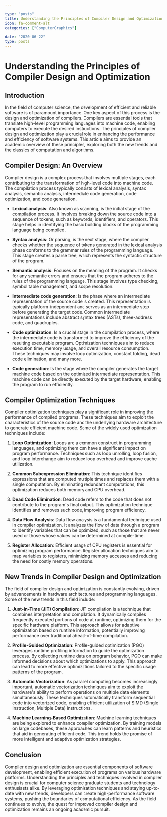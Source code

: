```yaml
---

type: "posts"
title: Understanding the Principles of Compiler Design and Optimization
icon: fa-comment-alt
categories: ["ComputerGraphics"]

date: "2020-06-22"
type: posts
---
```





# Understanding the Principles of Compiler Design and Optimization

## Introduction

In the field of computer science, the development of efficient and reliable software is of paramount importance. One key aspect of this process is the design and optimization of compilers. Compilers are essential tools that translate high-level programming languages into machine code, enabling computers to execute the desired instructions. The principles of compiler design and optimization play a crucial role in enhancing the performance and efficiency of software systems. This article aims to provide an academic overview of these principles, exploring both the new trends and the classics of computation and algorithms.

## Compiler Design: An Overview

Compiler design is a complex process that involves multiple stages, each contributing to the transformation of high-level code into machine code. The compilation process typically consists of lexical analysis, syntax analysis, semantic analysis, intermediate code generation, code optimization, and code generation.

- **Lexical analysis**: Also known as scanning, is the initial stage of the compilation process. It involves breaking down the source code into a sequence of tokens, such as keywords, identifiers, and operators. This stage helps in identifying the basic building blocks of the programming language being compiled.

- **Syntax analysis**: Or parsing, is the next stage, where the compiler checks whether the sequence of tokens generated in the lexical analysis phase conforms to the grammar rules of the programming language. This stage creates a parse tree, which represents the syntactic structure of the program.

- **Semantic analysis**: Focuses on the meaning of the program. It checks for any semantic errors and ensures that the program adheres to the rules of the programming language. This stage involves type checking, symbol table management, and scope resolution.

- **Intermediate code generation**: Is the phase where an intermediate representation of the source code is created. This representation is typically platform-independent and serves as an intermediate step before generating the target code. Common intermediate representations include abstract syntax trees (ASTs), three-address code, and quadruples.

- **Code optimization**: Is a crucial stage in the compilation process, where the intermediate code is transformed to improve the efficiency of the resulting executable program. Optimization techniques aim to reduce execution time, memory usage, and overall resource consumption. These techniques may involve loop optimization, constant folding, dead code elimination, and many more.

- **Code generation**: Is the stage where the compiler generates the target machine code based on the optimized intermediate representation. This machine code can be directly executed by the target hardware, enabling the program to run efficiently.

## Compiler Optimization Techniques

Compiler optimization techniques play a significant role in improving the performance of compiled programs. These techniques aim to exploit the characteristics of the source code and the underlying hardware architecture to generate efficient machine code. Some of the widely used optimization techniques include:

1. **Loop Optimization**: Loops are a common construct in programming languages, and optimizing them can have a significant impact on program performance. Techniques such as loop unrolling, loop fusion, and loop interchange aim to reduce loop overhead and improve cache utilization.

2. **Common Subexpression Elimination**: This technique identifies expressions that are computed multiple times and replaces them with a single computation. By eliminating redundant computations, this optimization reduces both memory and CPU overhead.

3. **Dead Code Elimination**: Dead code refers to the code that does not contribute to the program's final output. This optimization technique identifies and removes such code, improving program efficiency.

4. **Data Flow Analysis**: Data flow analysis is a fundamental technique used in compiler optimization. It analyzes the flow of data through a program to identify variables that can be optimized, such as those that are never used or those whose values can be determined at compile-time.

5. **Register Allocation**: Efficient usage of CPU registers is essential for optimizing program performance. Register allocation techniques aim to map variables to registers, minimizing memory accesses and reducing the need for costly memory operations.

## New Trends in Compiler Design and Optimization

The field of compiler design and optimization is constantly evolving, driven by advancements in hardware architectures and programming languages. Some of the new trends in this field include:

1. **Just-in-Time (JIT) Compilation**: JIT compilation is a technique that combines interpretation and compilation. It dynamically compiles frequently executed portions of code at runtime, optimizing them for the specific hardware platform. This approach allows for adaptive optimization based on runtime information, potentially improving performance over traditional ahead-of-time compilation.

2. **Profile-Guided Optimization**: Profile-guided optimization (PGO) leverages runtime profiling information to guide the optimization process. By collecting runtime data on program behavior, PGO can make informed decisions about which optimizations to apply. This approach can lead to more effective optimizations tailored to the specific usage patterns of the program.

3. **Automatic Vectorization**: As parallel computing becomes increasingly important, automatic vectorization techniques aim to exploit the hardware's ability to perform operations on multiple data elements simultaneously. These techniques automatically transform sequential code into vectorized code, enabling efficient utilization of SIMD (Single Instruction, Multiple Data) instructions.

4. **Machine Learning-Based Optimization**: Machine learning techniques are being explored to enhance compiler optimization. By training models on large codebases, these approaches can learn patterns and heuristics that aid in generating efficient code. This trend holds the promise of more intelligent and adaptive optimization strategies.

## Conclusion

Compiler design and optimization are essential components of software development, enabling efficient execution of programs on various hardware platforms. Understanding the principles and techniques involved in compiler design is crucial for computer science graduate students and technology enthusiasts alike. By leveraging optimization techniques and staying up-to-date with new trends, developers can create high-performance software systems, pushing the boundaries of computational efficiency. As the field continues to evolve, the quest for improved compiler design and optimization remains an ongoing academic pursuit.